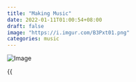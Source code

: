 ```yaml
---
title: "Making Music"
date: 2022-01-11T01:00:54+08:00
draft: false
image: "https://i.imgur.com/B3Pxt01.png"
categories: music
---
```


![Image](https://i.imgur.com/B3Pxt01.png#center)

{{<audio src="/audio/0904_e5.mp3" caption="2019/09/04" >}}
